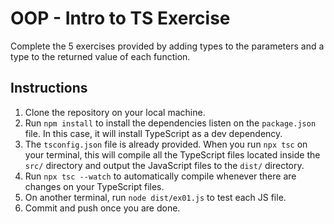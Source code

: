 # OOP - Intro to TS Exercise

Complete the 5 exercises provided by adding types to the parameters and a type to the returned value of each function.

## Instructions

1. Clone the repository on your local machine.
2. Run `npm install` to install the dependencies listen on the `package.json` file. In this case, it will install TypeScript as a dev dependency.
3. The `tsconfig.json` file is already provided. When you run `npx tsc` on your terminal, this will compile all the TypeScript files located inside the `src/` directory and output the JavaScript files to the `dist/` directory.
4. Run `npx tsc --watch` to automatically compile whenever there are changes on your TypeScript files.
5. On another terminal, run `node dist/ex01.js` to test each JS file.
6. Commit and push once you are done.
